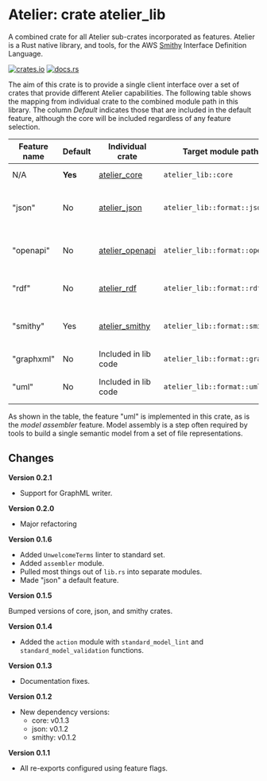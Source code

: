# Atelier: crate atelier_lib

A combined crate for all Atelier sub-crates incorporated as features. Atelier is a Rust native
library, and tools, for the AWS [Smithy](https://github.com/awslabs/smithy) Interface Definition
Language.

[![crates.io](https://img.shields.io/crates/v/atelier_lib.svg)](https://crates.io/crates/atelier_lib)
[![docs.rs](https://docs.rs/atelier_lib/badge.svg)](https://docs.rs/atelier_lib)

The aim of this crate is to provide a single client interface over a set of crates that provide
different Atelier capabilities. The following table shows the mapping from individual crate to the 
combined module path in this library. The column _Default_ indicates those that are included in the 
default feature, although the core will be included regardless of any feature selection.

| Feature name | Default | Individual crate                                    | Target module path                | Purpose                                               |
|--------------|---------|-----------------------------------------------------|-----------------------------------|-------------------------------------------------------|
| N/A          | **Yes** | [atelier_core](https://docs.rs/atelier_core)        | `atelier_lib::core`               | Core models only.                                     |
| "json"       | No      | [atelier_json](https://docs.rs/atelier_json)        | `atelier_lib::format::json`       | Reading and Writing JSON AST representation.          |
| "openapi"    | No      | [atelier_openapi](https://docs.rs/atelier_openapi)  | `atelier_lib::format::openapi`    | Reading and Writing OpenAPI representations.          |
| "rdf"        | No      | [atelier_rdf](https://docs.rs/atelier_rdf)          | `atelier_lib::format::rdf`        | Reading and Writing RDF representations.              |
| "smithy"     | Yes     | [atelier_smithy](https://docs.rs/atelier_smithy)    | `atelier_lib::format::smithy`     | Reading and Writing the Smithy native representation. |
| "graphxml"   | No      | Included in lib code                                | `atelier_lib::format::graphml`    | Writing GraphML XML.                                  |
| "uml"        | No      | Included in lib code                                | `atelier_lib::format::uml`        | Writing PlantUML source.                              |

As shown in the table, the feature "uml" is implemented in this crate, as is the _model assembler_ feature. Model
assembly is a step often required by tools to build a single semantic model from a set of file representations.

## Changes

**Version 0.2.1**

* Support for GraphML writer.

**Version 0.2.0**

* Major refactoring

**Version 0.1.6**

* Added `UnwelcomeTerms` linter to standard set.
* Added `assembler` module.
* Pulled most things out of `lib.rs` into separate modules.
* Made "json" a default feature.

**Version 0.1.5**

Bumped versions of core, json, and smithy crates.

**Version 0.1.4**

* Added the `action` module with `standard_model_lint` and `standard_model_validation` functions.

**Version 0.1.3**

* Documentation fixes.

**Version 0.1.2**

* New dependency versions:
  * core: v0.1.3
  * json: v0.1.2
  * smithy: v0.1.2

**Version 0.1.1**

* All re-exports configured using feature flags.


